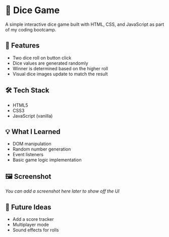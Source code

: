 # 🎲 Dice Game

A simple interactive dice game built with HTML, CSS, and JavaScript as part of my coding bootcamp.

## 🚀 Features

- Two dice roll on button click
- Dice values are generated randomly
- Winner is determined based on the higher roll
- Visual dice images update to match the result

## 🛠️ Tech Stack

- HTML5
- CSS3
- JavaScript (vanilla)

## 💡 What I Learned

- DOM manipulation
- Random number generation
- Event listeners
- Basic game logic implementation

## 🖼️ Screenshot

_You can add a screenshot here later to show off the UI_

## 🔗 Future Ideas

- Add a score tracker
- Multiplayer mode
- Sound effects for rolls
